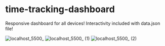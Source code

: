 # time-tracking-dashboard
Responsive dashboard for all devices!
Interactivity included with data.json file!

![localhost_5500_](https://github.com/user-attachments/assets/d80fc6da-21c1-4a9a-b118-ab9e724f6808)
![localhost_5500_ (1)](https://github.com/user-attachments/assets/45145075-8c55-4f8f-b26b-b5c336a319f5)
![localhost_5500_ (2)](https://github.com/user-attachments/assets/1d6175ca-948e-4e29-98ff-2b4bdb5f48c0)
